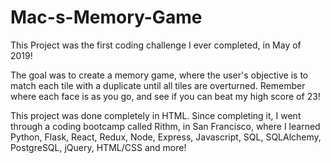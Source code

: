 # Mac-s-Memory-Game

This Project was the first coding challenge I ever completed, in May of 2019!

The goal was to create a memory game, where the user's objective is to match each tile with a duplicate until all tiles are overturned. Remember where each face is as you go, and see if you can beat my high score of 23!

This project was done completely in HTML. Since completing it, I went through a coding bootcamp called Rithm, in San Francisco, where I learned Python, Flask, React, Redux, Node, Express, Javascript, SQL, SQLAlchemy, PostgreSQL, jQuery, HTML/CSS and more!

